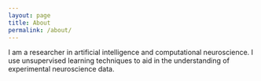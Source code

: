```yaml
---
layout: page
title: About
permalink: /about/
---
```


I am a researcher in artificial intelligence and computational neuroscience. I
use unsupervised learning techniques to aid in the understanding of experimental
neuroscience data. 
